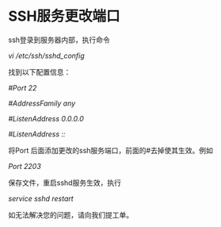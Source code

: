 # SSH服务更改端口



ssh登录到服务器内部，执行命令


*vi /etc/ssh/sshd_config*

找到以下配置信息：


*#Port 22*

*#AddressFamily any*

*#ListenAddress 0.0.0.0*

*#ListenAddress ::*

将Port 后面添加更改的ssh服务端口，前面的#去掉使其生效。例如


*Port 2203*

保存文件，重启sshd服务生效，执行


*service sshd restart*


如无法解决您的问题，请向我们提工单。
